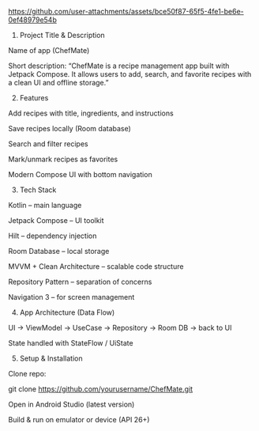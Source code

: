 
https://github.com/user-attachments/assets/bce50f87-65f5-4fe1-be6e-0ef48979e54b


1. Project Title & Description

Name of app (ChefMate)

Short description: “ChefMate is a recipe management app built with Jetpack Compose. It allows users to add, search, and favorite recipes with a clean UI and offline storage.”

2. Features

Add recipes with title, ingredients, and instructions

Save recipes locally (Room database)

Search and filter recipes

Mark/unmark recipes as favorites

Modern Compose UI with bottom navigation

3. Tech Stack

Kotlin – main language

Jetpack Compose – UI toolkit

Hilt – dependency injection

Room Database – local storage

MVVM + Clean Architecture – scalable code structure

Repository Pattern – separation of concerns

Navigation 3 – for screen management

4. App Architecture (Data Flow)

UI → ViewModel → UseCase → Repository → Room DB → back to UI

State handled with StateFlow / UiState

5. Setup & Installation

Clone repo:

git clone https://github.com/yourusername/ChefMate.git


Open in Android Studio (latest version)

Build & run on emulator or device (API 26+)
